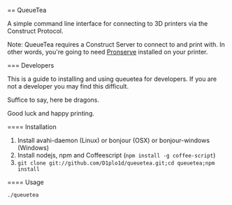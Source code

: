 == QueueTea

A simple command line interface for connecting to 3D printers via the Construct Protocol.


Note: QueueTea requires a Construct Server to connect to and print with. In other words, you're going to need [Pronserve](https://github.com/D1plo1d/Printrun/tree/pronserve) installed on your printer.


=== Developers

This is a guide to installing and using queuetea for developers. If you are not a developer you may find this difficult.


Suffice to say, here be dragons.


Good luck and happy printing.


==== Installation

1. Install avahi-daemon (Linux) or bonjour (OSX) or bonjour-windows (Windows)
2. Install nodejs, npm and Coffeescript (`npm install -g coffee-script`)
3. `git clone git://github.com/D1plo1d/queuetea.git;cd queuetea;npm install`


==== Usage

`./queuetea`
